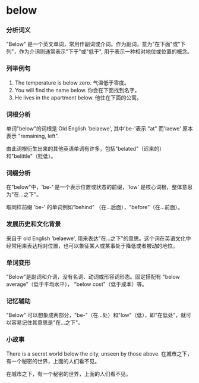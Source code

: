 # below

### 分析词义

  

"Below" 是一个英文单词，常用作副词或介词。作为副词，意为"在下面"或"下列"，作为介词则通常表示"下于"或"低于", 用于表示一种相对地位或位置的概念。

  

### 列举例句

  

1.  The temperature is below zero. 气温低于零度。
2.  You will find the name below. 你会在下面找到名字。
3.  He lives in the apartment below. 他住在下面的公寓。

  

### 词根分析

  

单词"below"的词根是 Old English 'belaewe', 其中'be-'表示 "at" 而'laewe' 原本表示 "remaining, left".

  

由此词根衍生出来的其他英语单词有许多，包括"belated"（迟来的）和"belittle"（贬低）。

  

### 词缀分析

  

在"below"中，'be-' 是一个表示位置或状态的前缀，'low' 是核心词根，整体意思为"在...之下"。

  

取同样前缀 'be-' 的单词例如"behind" （在…后面），"before"（在…前面）。

  

### 发展历史和文化背景

  

来自于 old English 'belaewe', 用来表达"在...之下"的意思。这个词在英语文化中经常用来表达相对位置，也可以象征某人或某事处于降低或者被动的地位。

  

### 单词变形

  

"Below"是副词和介词，没有名词、动词或形容词形态。固定搭配有 "below average"（低于平均水平）， "below cost"（低于成本）等。

  

### 记忆辅助

  

"Below" 可以想象成两部分，"be-"（在...处）和"low"（低），即"在低处"，就可以容易记住其意思是"在...之下"。

  

### 小故事

  

There is a secret world below the city, unseen by those above. 在城市之下，有一个秘密的世界，上面的人们看不见。

  

在城市之下，有一个秘密的世界，上面的人们看不见。
